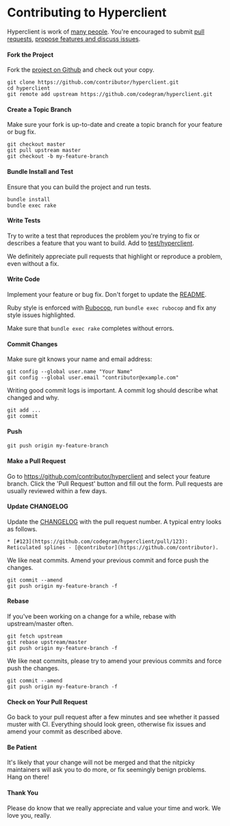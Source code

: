 Contributing to Hyperclient
===========================

Hyperclient is work of [many people](https://github.com/codegram/hyperclient/graphs/contributors). You're encouraged to submit [pull requests](https://github.com/codegram/hyperclient/pulls), [propose features and discuss issues](https://github.com/codegram/hyperclient/issues).

#### Fork the Project

Fork the [project on Github](https://github.com/codegram/hyperclient) and check out your copy.

```
git clone https://github.com/contributor/hyperclient.git
cd hyperclient
git remote add upstream https://github.com/codegram/hyperclient.git
```

#### Create a Topic Branch

Make sure your fork is up-to-date and create a topic branch for your feature or bug fix.

```
git checkout master
git pull upstream master
git checkout -b my-feature-branch
```

#### Bundle Install and Test

Ensure that you can build the project and run tests.

```
bundle install
bundle exec rake
```

#### Write Tests

Try to write a test that reproduces the problem you're trying to fix or describes a feature that you want to build. Add to [test/hyperclient](test/hyperclient).

We definitely appreciate pull requests that highlight or reproduce a problem, even without a fix.

#### Write Code

Implement your feature or bug fix. Don't forget to update the [README](README.md).

Ruby style is enforced with [Rubocop](https://github.com/bbatsov/rubocop), run `bundle exec rubocop` and fix any style issues highlighted.

Make sure that `bundle exec rake` completes without errors.

#### Commit Changes

Make sure git knows your name and email address:

```
git config --global user.name "Your Name"
git config --global user.email "contributor@example.com"
```

Writing good commit logs is important. A commit log should describe what changed and why.

```
git add ...
git commit
```

#### Push

```
git push origin my-feature-branch
```

#### Make a Pull Request

Go to https://github.com/contributor/hyperclient and select your feature branch. Click the 'Pull Request' button and fill out the form. Pull requests are usually reviewed within a few days.

#### Update CHANGELOG

Update the [CHANGELOG](CHANGELOG.md) with the pull request number. A typical entry looks as follows.

```
* [#123](https://github.com/codegram/hyperclient/pull/123): Reticulated splines - [@contributor](https://github.com/contributor).
```

We like neat commits. Amend your previous commit and force push the changes.

```
git commit --amend
git push origin my-feature-branch -f
```

#### Rebase

If you've been working on a change for a while, rebase with upstream/master often.

```
git fetch upstream
git rebase upstream/master
git push origin my-feature-branch -f
```

We like neat commits, please try to amend your previous commits and force push the changes.

```
git commit --amend
git push origin my-feature-branch -f
```

#### Check on Your Pull Request

Go back to your pull request after a few minutes and see whether it passed muster with CI. Everything should look green, otherwise fix issues and amend your commit as described above.

#### Be Patient

It's likely that your change will not be merged and that the nitpicky maintainers will ask you to do more, or fix seemingly benign problems. Hang on there!

#### Thank You

Please do know that we really appreciate and value your time and work. We love you, really.
